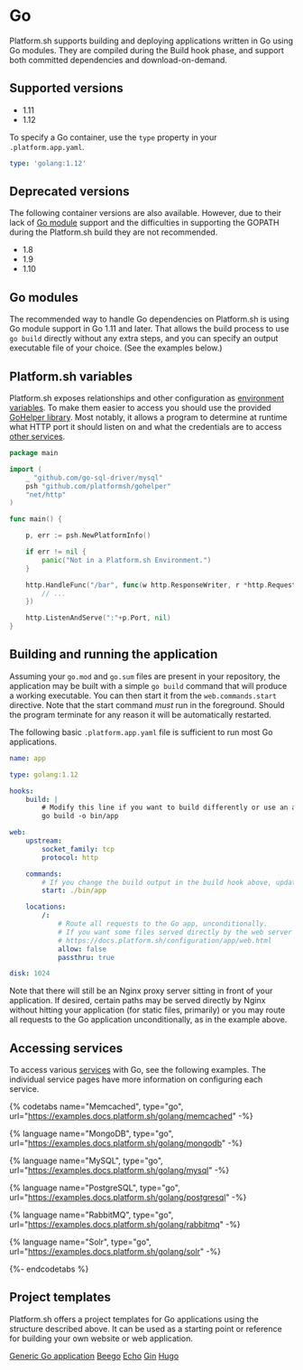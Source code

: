 # Go

Platform.sh supports building and deploying applications written in Go using Go modules.  They are compiled during the Build hook phase, and support both committed dependencies and download-on-demand.

## Supported versions

* 1.11
* 1.12

To specify a Go container, use the `type` property in your `.platform.app.yaml`.

```yaml
type: 'golang:1.12'
```

## Deprecated versions

The following container versions are also available.  However, due to their lack of [Go module](https://golang.org/cmd/go/#hdr-Modules__module_versions__and_more) support and the difficulties in supporting the GOPATH during the Platform.sh build they are not recommended.

* 1.8
* 1.9
* 1.10

## Go modules

The recommended way to handle Go dependencies on Platform.sh is using Go module support in Go 1.11 and later.  That allows the build process to use `go build` directly without any extra steps, and you can specify an output executable file of your choice.  (See the examples below.)

## Platform.sh variables

Platform.sh exposes relationships and other configuration as [environment variables](/development/variables.md).  To make them easier to access you should use the provided [GoHelper library](https://github.com/platformsh/gohelper).  Most notably, it allows a program to determine at runtime what HTTP port it should listen on and what the credentials are to access [other services](/configuration/services.md).

```go
package main

import (
	_ "github.com/go-sql-driver/mysql"
	psh "github.com/platformsh/gohelper"
	"net/http"
)

func main() {

	p, err := psh.NewPlatformInfo()

	if err != nil {
		panic("Not in a Platform.sh Environment.")
	}

	http.HandleFunc("/bar", func(w http.ResponseWriter, r *http.Request) {
		// ...
	})

	http.ListenAndServe(":"+p.Port, nil)
}
```

## Building and running the application

Assuming your `go.mod` and `go.sum` files are present in your repository, the application may be built with a simple `go build` command that will produce a working executable.  You can then start it from the `web.commands.start` directive.  Note that the start command _must_ run in the foreground. Should the program terminate for any reason it will be automatically restarted.

The following basic `.platform.app.yaml` file is sufficient to run most Go applications.

```yaml
name: app

type: golang:1.12

hooks:
    build: |
        # Modify this line if you want to build differently or use an alternate name for your executable.
        go build -o bin/app

web:
    upstream:
        socket_family: tcp
        protocol: http

    commands:
        # If you change the build output in the build hook above, update this line as well.
        start: ./bin/app

    locations:
        /:
            # Route all requests to the Go app, unconditionally.
            # If you want some files served directly by the web server without hitting Go, see
            # https://docs.platform.sh/configuration/app/web.html
            allow: false
            passthru: true

disk: 1024
```

Note that there will still be an Nginx proxy server sitting in front of your application.  If desired, certain paths may be served directly by Nginx without hitting your application (for static files, primarily) or you may route all requests to the Go application unconditionally, as in the example above.

## Accessing services

To access various [services](/configuration/services.md) with Go, see the following examples. The individual service pages have more information on configuring each service.

{% codetabs name="Memcached", type="go", url="https://examples.docs.platform.sh/golang/memcached" -%}

{% language name="MongoDB", type="go", url="https://examples.docs.platform.sh/golang/mongodb" -%}

{% language name="MySQL", type="go", url="https://examples.docs.platform.sh/golang/mysql" -%}

{% language name="PostgreSQL", type="go", url="https://examples.docs.platform.sh/golang/postgresql" -%}

{% language name="RabbitMQ", type="go", url="https://examples.docs.platform.sh/golang/rabbitmq" -%}

{% language name="Solr", type="go", url="https://examples.docs.platform.sh/golang/solr" -%}

{%- endcodetabs %}

## Project templates

Platform.sh offers a project templates for Go applications using the structure described above.  It can be used as a starting point or reference for building your own website or web application.

[Generic Go application](https://github.com/platformsh/template-golang)
[Beego](https://github.com/platformsh/template-beego)
[Echo](https://github.com/platformsh/template-echo)
[Gin](https://github.com/platformsh/template-gin)
[Hugo](https://github.com/platformsh/template-hugo)
